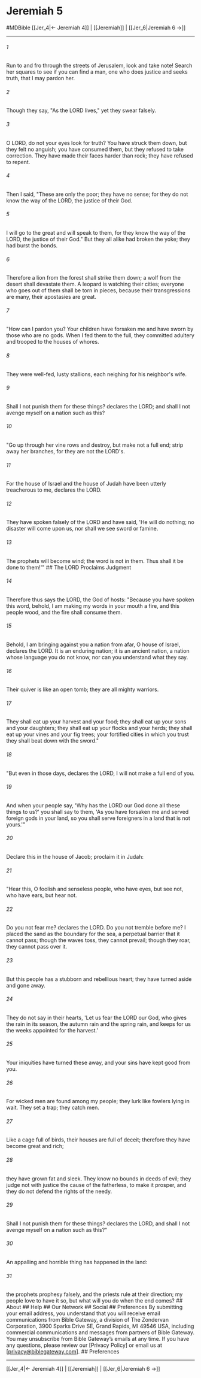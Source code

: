 # Jeremiah 5
#MDBible
[[Jer_4|← Jeremiah 4]] | [[Jeremiah]] | [[Jer_6|Jeremiah 6 →]]

***






###### 1 


Run to and fro through the streets of Jerusalem, look and take note! Search her squares to see if you can find a man, one who does justice and seeks truth, that I may pardon her. 





###### 2 


Though they say, "As the LORD lives," yet they swear falsely. 





###### 3 


O LORD, do not your eyes look for truth? You have struck them down, but they felt no anguish; you have consumed them, but they refused to take correction. They have made their faces harder than rock; they have refused to repent. 





###### 4 


Then I said, "These are only the poor; they have no sense; for they do not know the way of the LORD, the justice of their God. 





###### 5 


I will go to the great and will speak to them, for they know the way of the LORD, the justice of their God." But they all alike had broken the yoke; they had burst the bonds. 





###### 6 


Therefore a lion from the forest shall strike them down; a wolf from the desert shall devastate them. A leopard is watching their cities; everyone who goes out of them shall be torn in pieces, because their transgressions are many, their apostasies are great. 





###### 7 


"How can I pardon you? Your children have forsaken me and have sworn by those who are no gods. When I fed them to the full, they committed adultery and trooped to the houses of whores. 





###### 8 


They were well-fed, lusty stallions, each neighing for his neighbor's wife. 





###### 9 


Shall I not punish them for these things? declares the LORD; and shall I not avenge myself on a nation such as this? 





###### 10 


"Go up through her vine rows and destroy, but make not a full end; strip away her branches, for they are not the LORD's. 





###### 11 


For the house of Israel and the house of Judah have been utterly treacherous to me, declares the LORD. 





###### 12 


They have spoken falsely of the LORD and have said, 'He will do nothing; no disaster will come upon us, nor shall we see sword or famine. 





###### 13 


The prophets will become wind; the word is not in them. Thus shall it be done to them!'" ## The LORD Proclaims Judgment 





###### 14 


Therefore thus says the LORD, the God of hosts: "Because you have spoken this word, behold, I am making my words in your mouth a fire, and this people wood, and the fire shall consume them. 





###### 15 


Behold, I am bringing against you a nation from afar, O house of Israel, declares the LORD. It is an enduring nation; it is an ancient nation, a nation whose language you do not know, nor can you understand what they say. 





###### 16 


Their quiver is like an open tomb; they are all mighty warriors. 





###### 17 


They shall eat up your harvest and your food; they shall eat up your sons and your daughters; they shall eat up your flocks and your herds; they shall eat up your vines and your fig trees; your fortified cities in which you trust they shall beat down with the sword." 





###### 18 


"But even in those days, declares the LORD, I will not make a full end of you. 





###### 19 


And when your people say, 'Why has the LORD our God done all these things to us?' you shall say to them, 'As you have forsaken me and served foreign gods in your land, so you shall serve foreigners in a land that is not yours.'" 





###### 20 


Declare this in the house of Jacob; proclaim it in Judah: 





###### 21 


"Hear this, O foolish and senseless people, who have eyes, but see not, who have ears, but hear not. 





###### 22 


Do you not fear me? declares the LORD. Do you not tremble before me? I placed the sand as the boundary for the sea, a perpetual barrier that it cannot pass; though the waves toss, they cannot prevail; though they roar, they cannot pass over it. 





###### 23 


But this people has a stubborn and rebellious heart; they have turned aside and gone away. 





###### 24 


They do not say in their hearts, 'Let us fear the LORD our God, who gives the rain in its season, the autumn rain and the spring rain, and keeps for us the weeks appointed for the harvest.' 





###### 25 


Your iniquities have turned these away, and your sins have kept good from you. 





###### 26 


For wicked men are found among my people; they lurk like fowlers lying in wait. They set a trap; they catch men. 





###### 27 


Like a cage full of birds, their houses are full of deceit; therefore they have become great and rich; 





###### 28 


they have grown fat and sleek. They know no bounds in deeds of evil; they judge not with justice the cause of the fatherless, to make it prosper, and they do not defend the rights of the needy. 





###### 29 


Shall I not punish them for these things? declares the LORD, and shall I not avenge myself on a nation such as this?" 





###### 30 


An appalling and horrible thing has happened in the land: 





###### 31 


the prophets prophesy falsely, and the priests rule at their direction; my people love to have it so, but what will you do when the end comes? ## About ## Help ## Our Network ## Social ## Preferences By submitting your email address, you understand that you will receive email communications from Bible Gateway, a division of The Zondervan Corporation, 3900 Sparks Drive SE, Grand Rapids, MI 49546 USA, including commercial communications and messages from partners of Bible Gateway. You may unsubscribe from Bible Gateway&rsquo;s emails at any time. If you have any questions, please review our [Privacy Policy] or email us at [privacy@biblegateway.com]. ## Preferences

***

[[Jer_4|← Jeremiah 4]] | [[Jeremiah]] | [[Jer_6|Jeremiah 6 →]]
